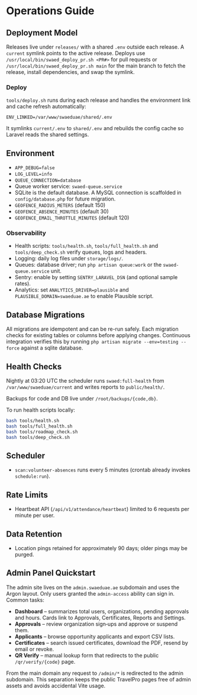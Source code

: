 # Operations Guide

## Deployment Model

Releases live under `releases/` with a shared `.env` outside each release. A `current` symlink points to the active release.
Deploys use `/usr/local/bin/swaed_deploy_pr.sh <PR#>` for pull requests or `/usr/local/bin/swaed_deploy_pr.sh main` for the main branch to fetch the release, install dependencies, and swap the symlink.

### Deploy

`tools/deploy.sh` runs during each release and handles the environment link and cache refresh automatically:

```
ENV_LINKED=/var/www/swaeduae/shared/.env
```

It symlinks `current/.env` to `shared/.env` and rebuilds the config cache so Laravel reads the shared settings.

## Environment

- `APP_DEBUG=false`
- `LOG_LEVEL=info`
- `QUEUE_CONNECTION=database`
- Queue worker service: `swaed-queue.service`
- SQLite is the default database. A MySQL connection is scaffolded in `config/database.php` for future migration.
- `GEOFENCE_RADIUS_METERS` (default 150)
- `GEOFENCE_ABSENCE_MINUTES` (default 30)
- `GEOFENCE_EMAIL_THROTTLE_MINUTES` (default 120)

### Observability

- Health scripts: `tools/health.sh`, `tools/full_health.sh` and `tools/deep_check.sh` verify queues, logs and headers.
- Logging: daily log files under `storage/logs/`.
- Queues: database driver; run `php artisan queue:work` or the `swaed-queue.service` unit.
- Sentry: enable by setting `SENTRY_LARAVEL_DSN` (and optional sample rates).
- Analytics: set `ANALYTICS_DRIVER=plausible` and `PLAUSIBLE_DOMAIN=swaeduae.ae` to enable Plausible script.

## Database Migrations

All migrations are idempotent and can be re-run safely. Each migration checks for existing tables or columns before applying
changes. Continuous integration verifies this by running `php artisan migrate --env=testing --force` against a sqlite database.

## Health Checks

Nightly at 03:20 UTC the scheduler runs `swaed:full-health` from `/var/www/swaeduae/current` and writes reports to `public/health/`.

Backups for code and DB live under `/root/backups/{code,db}`.

To run health scripts locally:

```bash
bash tools/health.sh
bash tools/full_health.sh
bash tools/roadmap_check.sh
bash tools/deep_check.sh
```

## Scheduler

- `scan:volunteer-absences` runs every 5 minutes (crontab already invokes `schedule:run`).

## Rate Limits

- Heartbeat API (`/api/v1/attendance/heartbeat`) limited to 6 requests per minute per user.

## Data Retention

- Location pings retained for approximately 90 days; older pings may be purged.

## Admin Panel Quickstart

The admin site lives on the `admin.swaeduae.ae` subdomain and uses the Argon layout.
Only users granted the `admin-access` ability can sign in. Common tasks:

- **Dashboard** – summarizes total users, organizations, pending approvals and
  hours. Cards link to Approvals, Certificates, Reports and Settings.
- **Approvals** – review organization sign‑ups and approve or suspend them.
- **Applicants** – browse opportunity applicants and export CSV lists.
- **Certificates** – search issued certificates, download the PDF, resend by
  email or revoke.
- **QR Verify** – manual lookup form that redirects to the public
  `/qr/verify/{code}` page.

From the main domain any request to `/admin/*` is redirected to the admin
subdomain. This separation keeps the public TravelPro pages free of admin
assets and avoids accidental Vite usage.
